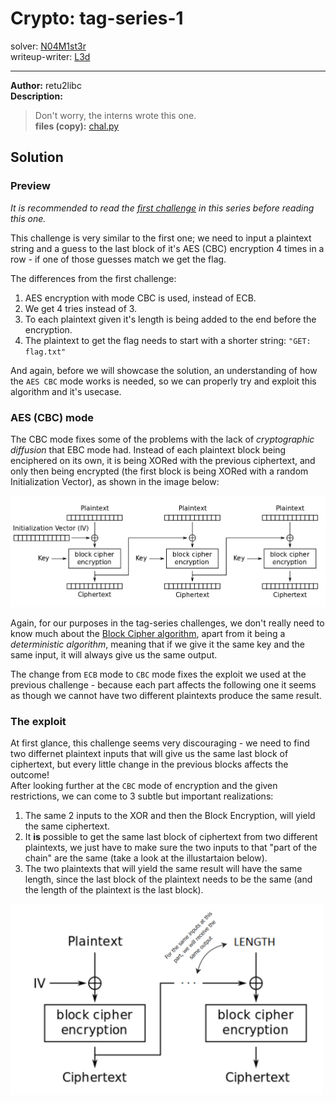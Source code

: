 
# Crypto: tag-series-1
solver: [N04M1st3r](https://github.com/N04M1st3r)  
writeup-writer: [L3d](https://github.com/imL3d)   
___
**Author:** retu2libc  
**Description:**
> Don't worry, the interns wrote this one.  
**files (copy):** [chal.py](files/chal.py)  

## Solution

### Preview

*It is recommended to read the [first challenge](https://github.com/C0d3-Bre4k3rs/WolvCTF2024-Writeups/tree/main/tag-series-1) in this series before reading this one.*

This challenge is very similar to the first one; we need to input a plaintext string and a guess to the last block of it's AES (CBC) encryption 4 times in a row - if one of those guesses match we get the flag.  

The differences from the first challenge:
1. AES encryption with mode CBC is used, instead of ECB.
2. We get 4 tries instead of 3.
3. To each plaintext given it's length is being added to the end before the encryption. 
4. The plaintext to get the flag needs to start with a shorter string: `"GET: flag.txt"`

And again, before we will showcase the solution, an understanding of how the `AES CBC` mode works is needed, so we can properly try and exploit this algorithm and it's usecase.  

### AES (CBC) mode

The CBC mode fixes some of the problems with the lack of *cryptographic diffusion* that EBC mode had. Instead of each plaintext block being enciphered on its own, it is being XORed with the previous ciphertext, and only then being encrypted (the first block is being XORed with a random Initialization Vector), as shown in the image below:  

![CBC Encryption](_images/cbc.png)  

Again, for our purposes in the tag-series challenges, we don't really need to know much about the [Block Cipher algorithm](https://en.wikipedia.org/wiki/Block_cipher), apart from it being a *deterministic algorithm*, meaning that if we give it the same key and the same input, it will always give us the same output.  
  
The change from `ECB` mode to `CBC` mode fixes the exploit we used at the previous challenge - because each part affects the following one it seems as though we cannot have two different plaintexts produce the same result.    

### The exploit

At first glance, this challenge seems very discouraging - we need to find two differnet plaintext inputs that will give us the same last block of ciphertext, but every little change in the previous blocks affects the outcome!    
After looking further at the `CBC` mode of encryption and the given restrictions, we can come to 3 subtle but important realizations:  
1. The same 2 inputs to the XOR and then the Block Encryption, will yield the same ciphertext.  
2. It **is** possible to get the same last block of ciphertext from two different plaintexts, we just have to make sure the two inputs to that "part of the chain" are the same (take a look at the illustartaion below).
3. The two plaintexts that will yield the same result will have the same length, since the last block of the plaintext needs to be the same (and the length of the plaintext is the last block).

<img src="_images/illu1.png" alt="Illu1" width="500"/>
  
